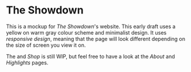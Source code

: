 # The Showdown

This is a mockup for *The Showdown*'s website. This early draft uses a yellow on warm gray colour scheme and minimalist design. It uses *responsive design*, meaning that the page will look different depending on the size of screen you view it on.

The and *Shop* is still WIP, but feel free to have a look at the *About* and *Highlights* pages.
